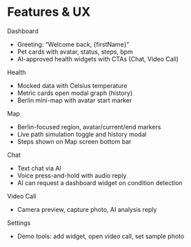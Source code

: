 # Features & UX

Dashboard
- Greeting: “Welcome back, {firstName}”
- Pet cards with avatar, status, steps, bpm
- AI-approved health widgets with CTAs (Chat, Video Call)

Health
- Mocked data with Celsius temperature
- Metric cards open modal graph (history)
- Berlin mini-map with avatar start marker

Map
- Berlin-focused region, avatar/current/end markers
- Live path simulation toggle and history modal
- Steps shown on Map screen bottom bar

Chat
- Text chat via AI
- Voice press-and-hold with audio reply
- AI can request a dashboard widget on condition detection

Video Call
- Camera preview, capture photo, AI analysis reply

Settings
- Demo tools: add widget, open video call, set sample photo
